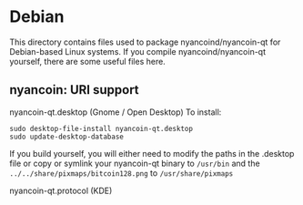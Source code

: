 
Debian
====================
This directory contains files used to package nyancoind/nyancoin-qt
for Debian-based Linux systems. If you compile nyancoind/nyancoin-qt yourself, there are some useful files here.

## nyancoin: URI support ##


nyancoin-qt.desktop  (Gnome / Open Desktop)
To install:

	sudo desktop-file-install nyancoin-qt.desktop
	sudo update-desktop-database

If you build yourself, you will either need to modify the paths in
the .desktop file or copy or symlink your nyancoin-qt binary to `/usr/bin`
and the `../../share/pixmaps/bitcoin128.png` to `/usr/share/pixmaps`

nyancoin-qt.protocol (KDE)

